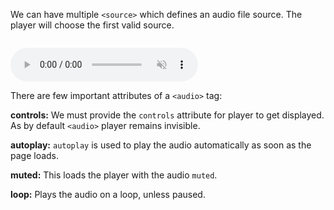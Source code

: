 We can have multiple `<source>` which defines an audio file source. The player
will choose the first valid source.

<codeblock language="html" type="lesson">
<code>
<audio controls autoplay muted loop>
  <source src="https://upload.wikimedia.org/wikipedia/commons/f/f8/Hip_hop_Beatmix.ogg" type="audio/ogg">
  <source src="https://upload.wikimedia.org/wikipedia/commons/5/56/Hip-Hop_P._Pads.wav" type="audio/wav">
</audio>
</code>
</codeblock>

There are few important attributes of a `<audio>` tag:

**controls:** We must provide the `controls` attribute for player to get
displayed. As by default `<audio>` player remains invisible.

**autoplay:** `autoplay` is used to play the audio automatically as soon as the
page loads.

**muted:** This loads the player with the audio `muted`.

**loop:** Plays the audio on a loop, unless paused.
